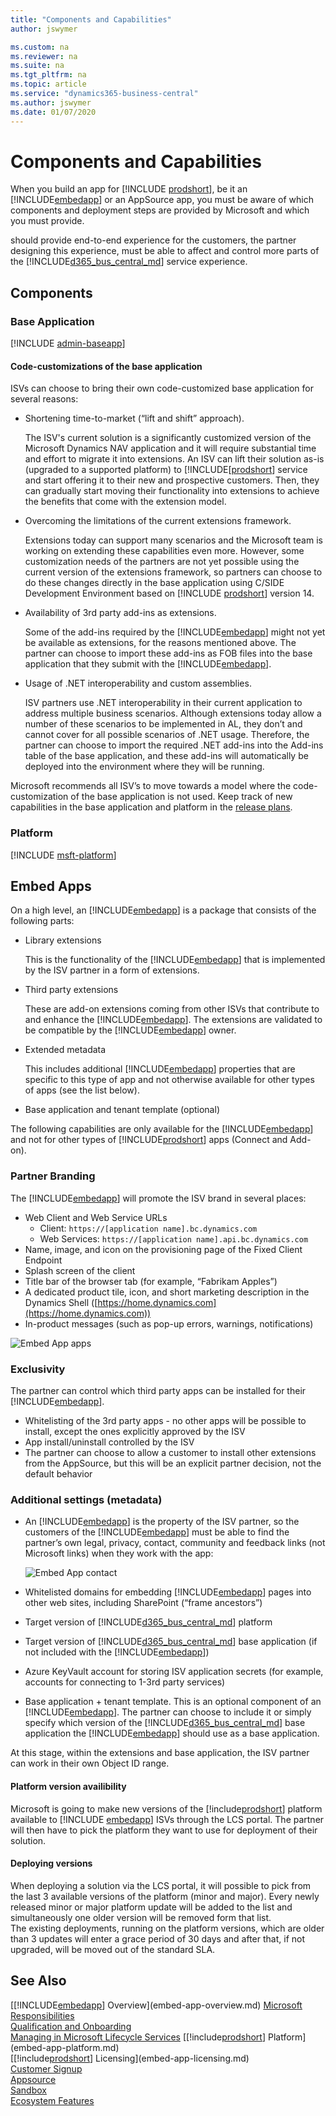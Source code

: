 ```yaml
---
title: "Components and Capabilities"
author: jswymer

ms.custom: na
ms.reviewer: na
ms.suite: na
ms.tgt_pltfrm: na
ms.topic: article
ms.service: "dynamics365-business-central"
ms.author: jswymer
ms.date: 01/07/2020
---
```


# Components and Capabilities

When you build an app for [!INCLUDE [prodshort](../developer/includes/prodshort.md)], be it an [!INCLUDE[embedapp](../developer/includes/embedapp.md)] or an AppSource app, you must be aware of which components and deployment steps are provided by Microsoft and which you must provide.

should provide end-to-end experience for the customers, the partner designing this experience, must be able to affect and control more parts of the [!INCLUDE[d365_bus_central_md](../developer/includes/d365_bus_central_md.md)] service experience.

## Components

### Base Application

[!INCLUDE [admin-baseapp](../developer/includes/admin-baseapp.md)]

#### Code-customizations of the base application

ISVs can choose to bring their own code-customized base application for several reasons:

- Shortening time-to-market (“lift and shift” approach).

    The ISV's current solution is a significantly customized version of the Microsoft Dynamics NAV application and it will require substantial time and effort to migrate it into extensions. An ISV can lift their solution as-is (upgraded to a supported platform) to [!INCLUDE[[prodshort](prodshort.md)] service and start offering it to their new and prospective customers. Then, they can gradually start moving their functionality into extensions to achieve the benefits that come with the extension model.  
- Overcoming the limitations of the current extensions framework.

    Extensions today can support many scenarios and the Microsoft team is working on extending these capabilities even more. However, some customization needs of the partners are not yet possible using the current version of the extensions framework, so partners can choose to do these changes directly in the base application using C/SIDE Development Environment based on [!INCLUDE [prodshort](prodshort.md)] version 14.  
- Availability of 3rd party add-ins as extensions.

    Some of the add-ins required by the [!INCLUDE[embedapp](embedapp.md)] might not yet be available as extensions, for the reasons mentioned above. The partner can choose to import these add-ins as FOB files into the base application that they submit with the [!INCLUDE[embedapp](embedapp.md)].  
- Usage of .NET interoperability and custom assemblies.

    ISV partners use .NET interoperability in their current application to address multiple business scenarios. Although extensions today allow a number of these scenarios to be implemented in AL, they don’t and cannot cover for all possible scenarios of .NET usage. Therefore, the partner can choose to import the required .NET add-ins into the Add-ins table of the base application, and these add-ins will automatically be deployed into the environment where they will be running.

Microsoft recommends all ISV’s to move towards a model where the code-customization of the base application is not used. Keep track of new capabilities in the base application and platform in the [release plans](/dynamics365/release-plans/).  

### Platform

[!INCLUDE [msft-platform](../developer/includes/msft-platform.md)]

## Embed Apps

On a high level, an [!INCLUDE[embedapp](../developer/includes/embedapp.md)] is a package that consists of the following parts:

- Library extensions

    This is the functionality of the [!INCLUDE[embedapp](../developer/includes/embedapp.md)] that is implemented by the ISV partner in a form of extensions.  
- Third party extensions  

    These are add-on extensions coming from other ISVs that contribute to and enhance the [!INCLUDE[embedapp](../developer/includes/embedapp.md)]. The extensions are validated to be compatible by the [!INCLUDE[embedapp](../developer/includes/embedapp.md)] owner.  
- Extended metadata  

    This includes additional [!INCLUDE[embedapp](../developer/includes/embedapp.md)] properties that are specific to this type of app and not otherwise available for other types of apps (see the list below).  
- Base application and tenant template (optional)  

The following capabilities are only available for the [!INCLUDE[embedapp](../developer/includes/embedapp.md)] and not for other types of [!INCLUDE[prodshort](../developer/includesprodshort.md)] apps (Connect and Add-on).

### Partner Branding

The [!INCLUDE[embedapp](../developer/includes/embedapp.md)] will promote the ISV brand in several places:

- Web Client and Web Service URLs  
  - Client: `https://[application name].bc.dynamics.com`
  - Web Services: `https://[application name].api.bc.dynamics.com`
- Name, image, and icon on the provisioning page of the Fixed Client Endpoint 
- Splash screen of the client 
- Title bar of the browser tab (for example, “Fabrikam Apples”) 
- A dedicated product tile, icon, and short marketing description in the Dynamics Shell ([https://home.dynamics.com](https://home.dynamics.com))
- In-product messages (such as pop-up errors, warnings, notifications)

![Embed App apps](../media/embed-app-apps.png "Embed App apps")  

### Exclusivity

The partner can control which third party apps can be installed for their [!INCLUDE[embedapp](../developer/includes/embedapp.md)].  

- Whitelisting of the 3rd party apps - no other apps will be possible to install, except the ones explicitly approved by the ISV  
- App install/uninstall controlled by the ISV  
- The partner can choose to allow a customer to install other extensions from the AppSource, but this will be an explicit partner decision, not the default behavior  

### Additional settings (metadata)

- An [!INCLUDE[embedapp](../developer/includes/embedapp.md)] is the property of the ISV partner, so the customers of the [!INCLUDE[embedapp](../developer/includes/embedapp.md)] must be able to find the partner’s own legal, privacy, contact, community and feedback links (not Microsoft links) when they work with the app: 

    ![Embed App contact](../media/embed-app-contact.png "Embed App contact")  

- Whitelisted domains for embedding [!INCLUDE[embedapp](../developer/includes/embedapp.md)] pages into other web sites, including SharePoint (“frame ancestors”) 
- Target version of [!INCLUDE[d365_bus_central_md](../developer/includes/d365_bus_central_md.md)] platform 
- Target version of [!INCLUDE[d365_bus_central_md](../developer/includes/d365_bus_central_md.md)] base application (if not included with the [!INCLUDE[embedapp](../developer/includes/embedapp.md)]) 
- Azure KeyVault account for storing ISV application secrets (for example, accounts for connecting to 1-3rd party services) 
- Base application + tenant template. This is an optional component of an [!INCLUDE[embedapp](../developer/includes/embedapp.md)]. The partner can choose to include it or simply specify which version of the [!INCLUDE[d365_bus_central_md](../developer/includes/d365_bus_central_md.md)] base application the [!INCLUDE[embedapp](../developer/includes/embedapp.md)] should use as a base application.

At this stage, within the extensions and base application, the ISV partner can work in their own Object ID range. 

#### Platform version availibility

Microsoft is going to make new versions of the [!include[prodshort](../developer/includes/prodshort.md)] platform available to [!INCLUDE [embedapp](../developer/includes/embedapp.md)] ISVs through the LCS portal. The partner will then have to pick the platform they want to use for deployment of their solution.

#### Deploying versions

When deploying a solution via the LCS portal, it will possible to pick from the last 3 available versions of the platform (minor and major). Every newly released minor or major platform update will be added to the list and simultaneously one older version will be removed form that list.  
The existing deployments, running on the platform versions, which are older than 3 updates will enter a grace period of 30 days and after that, if not upgraded, will be moved out of the standard SLA.  

## See Also

[[!INCLUDE[embedapp](../developer/includes/embedapp.md)] Overview](embed-app-overview.md) 
[Microsoft Responsibilities](embed-app-microsoft-responsibilities.md)   
[Qualification and Onboarding](embed-app-qualifications-onboarding.md)  
[Managing in Microsoft Lifecycle Services](embed-app-lifecycle-services.md) 
[[!include[prodshort](../developer/includes/prodshort.md)] Platform](embed-app-platform.md)  
[[!include[prodshort](../developer/includes/prodshort.md)] Licensing](embed-app-licensing.md)  
[Customer Signup](embed-app-customer-signup.md)  
[Appsource](embed-app-appsource.md)  
[Sandbox](embed-app-sandbox.md)  
[Ecosystem Features](embed-app-ecosystem.md)  
